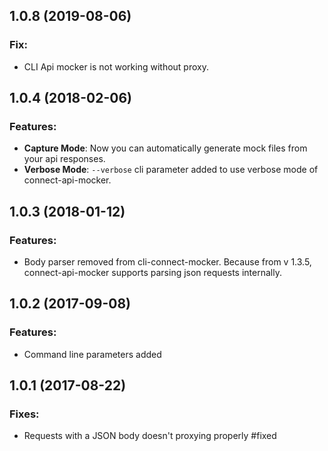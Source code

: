 ## 1.0.8 (2019-08-06)

### Fix:

- CLI Api mocker is not working without proxy.


## 1.0.4 (2018-02-06)

### Features:

- **Capture Mode**: Now you can automatically generate mock files from your api responses.
- **Verbose Mode**: `--verbose` cli parameter added to use verbose mode of connect-api-mocker.

## 1.0.3 (2018-01-12)

### Features:

- Body parser removed from cli-connect-mocker. Because from v 1.3.5, connect-api-mocker supports parsing json requests internally.

## 1.0.2 (2017-09-08)

### Features:

- Command line parameters added

## 1.0.1 (2017-08-22)

### Fixes:

- Requests with a JSON body doesn't proxying properly #fixed